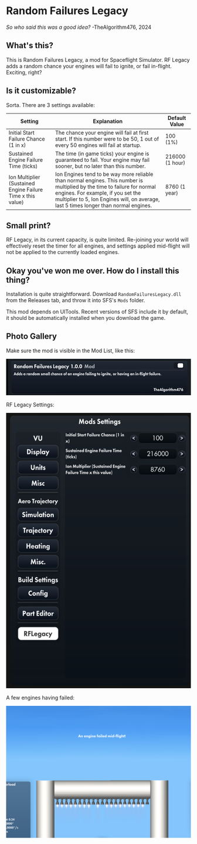 # Random Failures Legacy
*So who said this was a good idea?* -TheAlgorithm476, 2024

## What's this?
This is Random Failures Legacy, a mod for Spaceflight Simulator. RF Legacy adds a random chance your engines will fail to ignite, or fail in-flight. Exciting, right?

## Is it customizable?
Sorta. There are 3 settings available:

| Setting                                                     | Explanation                                                                                                                                                                                                                                            | Default Value   |
|-------------------------------------------------------------|--------------------------------------------------------------------------------------------------------------------------------------------------------------------------------------------------------------------------------------------------------|-----------------|
| Initial Start Failure Chance (1 in x)                       | The chance your engine will fail at first start. If this number were to be 50, 1 out of every 50 engines will fail at startup.                                                                                                                         | 100 (1%)        |
| Sustained Engine Failure Time (ticks)                       | The time (in game ticks) your engine is guaranteed to fail. Your engine may fail sooner, but no later than this number.                                                                                                                                | 216000 (1 hour) |
| Ion Multiplier (Sustained Engine Failure Time x this value) | Ion Engines tend to be way more reliable than normal engines. This number is multiplied by the time to failure for normal engines. For example, if you set the multiplier to 5, Ion Engines will, on average, last 5 times longer than normal engines. | 8760 (1 year)   |

## Small print?
RF Legacy, in its current capacity, is quite limited. Re-joining your world will effectively reset the timer for all engines, and settings applied mid-flight will not be applied to the currently loaded engines.

## Okay you've won me over. How do I install this thing?
Installation is quite straightforward. Download `RandomFailuresLegacy.dll` from the Releases tab, and throw it into SFS's `Mods` folder.

This mod depends on UITools. Recent versions of SFS include it by default, it should be automatically installed when you download the game.

## Photo Gallery
Make sure the mod is visible in the Mod List, like this:

![Mod List](assets/list.png)

RF Legacy Settings:

![Settings](assets/settings.png)

A few engines having failed:

![In-flight failure](assets/inflight_failure.png)